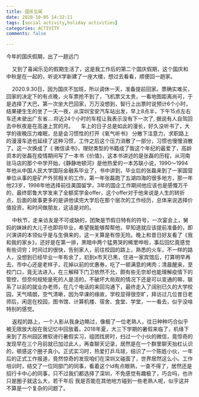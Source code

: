 ```yaml
---
title: 国庆见闻
date: 2020-10-05 14:32:11
tags: [social activity,holiday activities]
categories: ACTIVITY
comments: false

---
```


今年的国庆假期，出了一趟远门

<!--more-->

&nbsp;&nbsp;&nbsp;&nbsp;又到了喜闻乐见的假期生活了，这是我工作后的第二个国庆假期，这个国庆和中秋是在一起的，听说X学新建了一座大楼，想过去看看，顺便回一趟家。

&nbsp;&nbsp;&nbsp;&nbsp;2020.9.30日，因为国庆不加班，所以调休一天，准备提前回家。票确实难买，回家的决定下的有点晚，火车票抢不到了，飞机票又太贵，一看地图距离尚可，于是选择了大巴，第一次坐大巴回家，万万没想到，智行上出票时说预计6个小时，结果硬生生的坐了一天一夜，从深圳宝安汽车站出发，早上8点半，下午15点左右车还未驶出广东省....将近24个小时的车程让我表示没有下一次了, 据说有人自驾回去中秋夜是在高速上赏的月。
&nbsp;&nbsp;&nbsp;&nbsp;车上的日子总是如此的漫长，好久没听书了，大学的夜晚压力难眠，总是会习惯性的打开《氧气听书》 分散下注意力，求职路上的漫漫车途也延续了这种习惯，工作之后这个压力消散了一部分，习惯也慢慢消散了。这一次换成了《 微信读书》，理财类型的书籍成了我这个年纪的最爱了，高龄资本的张磊在疫情期间写了一本书《价值》，这本书讲述的是张磊的历程，从河南驻马店的那个中学开始，《静静地顿河》是他热爱的一本苏联小说，1990～1994年他从中国人民大学国际金融系毕业了，书中讲到，毕业后的张磊来到了一家国营单位从事的是矿产外贸相关的工作，第一年张磊跑了五湖四海的很多地方，那一年他23岁，1998年他选择前往美国留学，3年的国企工作期间他应该也是感慨万千的，最终耶鲁大学发来了全额奖学金offer，这个offer对于他来说是人生的转折点，后面的故事更多的是讲他读完大学后在那个层次的工作经历，总体来说选择价值投资，和时间做朋友，这话是对的。

&nbsp;&nbsp;&nbsp;&nbsp;中秋节，走亲访友是不可或缺的，团聚是节假日特有的符号，一次宴会上，舅妈的妹妹的大儿子也即将毕业，希望我能够帮帮他，早知道就应该提前准备的，即兴演讲的本领似乎是与生俱来的，这一关算是有惊无险。晚上和昔日好友看了《我和我的家乡》，还好是在第一排，黑暗中两个猛男哭的稀里哗啦，事后回忆竟感觉有些词穷；时间过的很快，告别家人，前往校园的路上，熟悉的火车，不一样的路人，没想到已经毕业一年有余了，初到x市天已黑，住进一家宾馆后，打算明早再去，市中心还是老样子，花掉以前的优惠券，吃了一顿满意的烤肉；清晨醒来，至校门口，竟无法进入，在三解释下门卫依然不允，颇有些无奈却也能理解疫情下的管控，但奈何规矩是死的人是活的，不破坏大局观的情况下还是可以变通的嘛，联系了以前的就业办老师，在几个电话的来回沟通下，最终走入了阔别已久的大学校园，天气晴朗，空气清晰，因为早课的缘故，学校显得很空旷，拜访过几位昔日老师后，闲逛在校园，图书馆、计算机楼、宿舍、食堂、学堂，一一看去，似乎没啥特别的感觉。

&nbsp;&nbsp;&nbsp;&nbsp;返程的路上，一个人影从我身边略过，像极了一位老熟人，往日种种巧合似乎被无限放大般在我记忆中回放着。2018年夏，大三下学期的暑假来临了，机缘下来到了苏州园区微软进行暑假实习，组团找房时，扫过一个小伙的微信，竟惊奇的发现早在三个月前就已加过此人，再查聊天记录，居然是在一个群里聊天抬杠认识的，顿感这个圈子真小。正式实习时，热爱打乒乓球，结识了一个陈姓小伙，一年后的正式工作报道，竟然惊奇的发现咱们在深圳又碰面了，世界居然这么小。工作培训时，结交了一位同部门的同事，看着这个id有点眼熟，一查不得了，居然还是招行卡中心的同事，只不过我们都选择了深圳，不免感觉有趣极了，巧合吗，也许只是圈子就这么大，若干年后 我是否能在其他地方碰到一些老熟人呢，似乎这并不算是一个复杂的问题了。




